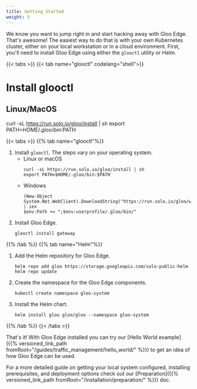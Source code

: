 ```yaml
---
title: Getting Started
weight: 5
---
```


We know you want to jump right in and start hacking away with Gloo Edge. That's awesome! The easiest way to do that is with your own Kubernetes cluster, either on your local workstation or in a cloud environment. First, you'll need to install Gloo Edge using either the `glooctl` utility or Helm.

{{< tabs >}}
{{< tab name="glooctl" codelang="shell">}}
# Install glooctl

## Linux/MacOS
curl -sL https://run.solo.io/gloo/install | sh
export PATH=$HOME/.gloo/bin:$PATH

{{< tabs >}}
{{% tab name="glooctl"%}}
1. Install `glooctl`. The steps vary on your operating system.
   * Linux or macOS
     ```shell
     curl -sL https://run.solo.io/gloo/install | sh
     export PATH=$HOME/.gloo/bin:$PATH
     ```
   * Windows
     ```shell
     (New-Object System.Net.WebClient).DownloadString("https://run.solo.io/gloo/windows/install") | iex
     $env:Path += ";$env:userprofile/.gloo/bin/"
     ``` 
2. Install Gloo Edge.
   ```shell
   glooctl install gateway
   ````
{{% /tab %}}
{{% tab name="Helm"%}}
1. Add the Helm repository for Gloo Edge.
   ```shell
   helm repo add gloo https://storage.googleapis.com/solo-public-helm
   helm repo update
   ```
2. Create the namespace for the Gloo Edge components.
   ```shell
   kubectl create namespace gloo-system
   ```
3. Install the Helm chart.
   ```shell
   helm install gloo gloo/gloo --namespace gloo-system
   ```
{{% /tab %}}
{{< /tabs >}}

That's it! With Gloo Edge installed you can try our [Hello World example]({{% versioned_link_path fromRoot="/guides/traffic_management/hello_world/" %}}) to get an idea of how Gloo Edge can be used.

For a more detailed guide on getting your local system configured, installing prerequisites, and deployment options check out our [Preparation]({{% versioned_link_path fromRoot="/installation/preparation/" %}}) doc.
